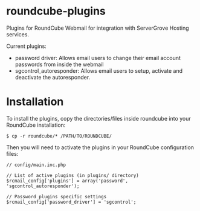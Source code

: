 roundcube-plugins
=================

Plugins for RoundCube Webmail for integration with ServerGrove Hosting services.

Current plugins:

- password driver: Allows email users to change their email account passwords from inside the webmail
- sgcontrol_autoresponder: Allows email users to setup, activate and deactivate the autoresponder.

# Installation

To install the plugins, copy the directories/files inside roundcube into your RoundCube installation:

    $ cp -r roundcube/* /PATH/TO/ROUNDCUBE/

Then you will need to activate the plugins in your RoundCube configuration files:


	// config/main.inc.php

	// List of active plugins (in plugins/ directory)
	$rcmail_config['plugins'] = array('password', 'sgcontrol_autoresponder');

	// Password plugins specific settings
	$rcmail_config['password_driver'] = 'sgcontrol';


